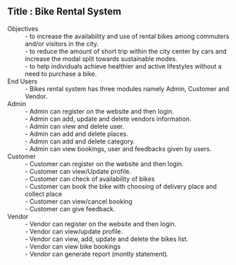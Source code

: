 <h2> Title :  Bike Rental System </h2>

<dl>
<dt>Objectives  </dt>
<dd>- to increase the availability and use of rental bikes among commuters and/or visitors in the city.</dd>   
<dd>- to reduce the amount of short trip within the city center by cars and increase the modal split towards sustainable modes.  </dd> 
<dd>- to help individuals achieve healthier and active lifestyles without a need to purchase a bike. </dd>

<dt>End Users </dt>
<dd>- Bikes rental system has three modules namely Admin, Customer and Vendor.  </dd>

<dt>Admin </dt>
<dd>- Admin can register on the website and then login. </dd>
<dd>- Admin can add, update and delete vendors information.   </dd>
<dd>- Admin can view and delete user. </dd>
<dd>- Admin can add and delete places. </dd>
<dd>- Admin can add and delete category. </dd>
<dd>- Admin can view bookings, user and feedbacks given by users. </dd>

<dt>Customer </dt>
<dd>- Customer can register on the website and then login. </dd>
<dd>- Customer can view/Update profile. </dd>
<dd>- Customer can check of availability of bikes    </dd>
<dd>- Customer can book the bike with choosing of delivery place and collect place   </dd>
<dd>- Customer can view/cancel booking   </dd>
<dd>- Customer can give feedback.  </dd>

<dt>Vendor </dt>
<dd>- Vendor can register on the website and then login. </dd>
<dd>- Vendor can view/update profile. </dd>
<dd>- Vendor can view, add, update and delete the bikes list. </dd>
<dd>- Vendor can view bike bookings  </dd>
<dd>- Vendor can generate report (montly statement). </dd>

</dl>